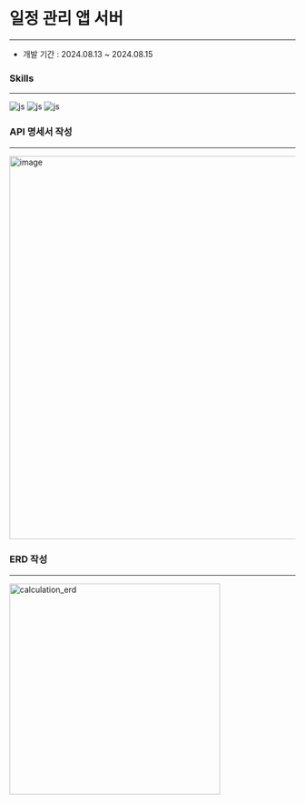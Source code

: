 # 일정 관리 앱 서버

---
* 개발 기간 : 2024.08.13 ~ 2024.08.15

### 






### Skills
___


![js](https://img.shields.io/badge/Java-ED8B00?style=for-the-badge&logo=openjdk&logoColor=white)
![js](https://img.shields.io/badge/Spring-6DB33F?style=for-the-badge&logo=spring&logoColor=white)
![js](https://img.shields.io/badge/MySQL-00000F?style=for-the-badge&logo=mysql&logoColor=white)

###


### API 명세서 작성

---
<img width="674" alt="image" src="https://github.com/user-attachments/assets/3fad17a2-f7f6-47bf-abf1-b3e87b00a6e1">



###

### ERD 작성

---

<img width="371" alt="calculation_erd" src="https://github.com/user-attachments/assets/24cb1114-8be1-49af-b110-678cdd76b0f3">


###






